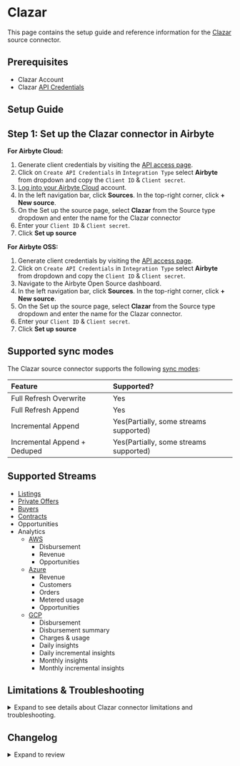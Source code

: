 # Clazar

<HideInUI>

This page contains the setup guide and reference information for the [Clazar](https://clazar.io/) source connector.

</HideInUI>

## Prerequisites

- Clazar Account
- Clazar [API Credentials](https://app.clazar.io/settings/api-access)

## Setup Guide

## Step 1: Set up the Clazar connector in Airbyte

<!-- env:cloud -->

**For Airbyte Cloud:**

1. Generate client credentials by visiting the [API access page](https://app.clazar.io/settings/api-access). 
2. Click on `Create API Credentials` in `Integration Type` select **Airbyte** from dropdown and copy the `Client ID` & `Client secret`. 
3. [Log into your Airbyte Cloud](https://cloud.airbyte.com/workspaces) account.
4. In the left navigation bar, click **Sources**. In the top-right corner, click **+ New source**.
5. On the Set up the source page, select **Clazar** from the Source type dropdown and enter the name for the Clazar connector
6. Enter your `Client ID` & `Client secret`. 
7. Click **Set up source**

<!-- /env:cloud -->

<!-- env:oss -->

**For Airbyte OSS:**

1. Generate client credentials by visiting the [API access page](https://app.clazar.io/settings/api-access).
2. Click on `Create API Credentials` in `Integration Type` select **Airbyte** from dropdown and copy the `Client ID` & `Client secret`.
3. Navigate to the Airbyte Open Source dashboard.
4. In the left navigation bar, click **Sources**. In the top-right corner, click **+ New source**.
5. On the Set up the source page, select **Clazar** from the Source type dropdown and enter the name for the Clazar connector.
6. Enter your `Client ID` & `Client secret`. 
7. Click **Set up source**

<!-- /env:oss -->

<HideInUI>

## Supported sync modes

The Clazar source connector supports the following [sync modes](https://docs.airbyte.com/using-airbyte/core-concepts/sync-modes/):

| Feature                      | Supported?                             |
|:-----------------------------|:---------------------------------------|
| Full Refresh Overwrite       | Yes                                    |
| Full Refresh Append          | Yes                                    |
| Incremental Append           | Yes(Partially, some streams supported) |
| Incremental Append + Deduped | Yes(Partially, some streams supported) |

## Supported Streams


- [Listings](https://developers.clazar.io/reference/get-listings)
- [Private Offers](https://developers.clazar.io/reference/get-private-offers)
- [Buyers](https://developers.clazar.io/reference/get-buyers)
- [Contracts](https://developers.clazar.io/reference/get-contracts-1)
- Opportunities
- Analytics
  - [AWS](https://developers.clazar.io/docs/aws-analytics)
    - Disbursement
    - Revenue
    - Opportunities
  - [Azure](https://developers.clazar.io/docs/analytics)
    - Revenue
    - Customers
    - Orders
    - Metered usage
    - Opportunities
  - [GCP](https://developers.clazar.io/docs/gcp-analytics)
    - Disbursement
    - Disbursement summary
    - Charges & usage
    - Daily insights
    - Daily incremental insights
    - Monthly insights
    - Monthly incremental insights

## Limitations & Troubleshooting

<details>
<summary>
Expand to see details about Clazar connector limitations and troubleshooting.
</summary>

### Connector limitations

#### Rate limiting

Clazar Analytics APIs has the rate limits of (30/minute) and for other APIs it's (120/minute), but the connector should not run into API limitations under normal usage.

Please [create an issue](https://github.com/airbytehq/airbyte/issues) if you see any rate limit issues that are not automatically retried successfully.

### Troubleshooting

- Check out common troubleshooting issues for the Clazar source connector on our [Airbyte Forum](https://github.com/airbytehq/airbyte/discussions).

</details>

## Changelog

<details>
  <summary>Expand to review</summary>

| Version | Date       | Pull Request                                             | Subject                                                                   |
|:--------|:-----------|:---------------------------------------------------------|:--------------------------------------------------------------------------|
| 0.4.42 | 2025-10-29 | [68860](https://github.com/airbytehq/airbyte/pull/68860) | Update dependencies |
| 0.4.41 | 2025-10-21 | [68492](https://github.com/airbytehq/airbyte/pull/68492) | Update dependencies |
| 0.4.40 | 2025-10-14 | [68057](https://github.com/airbytehq/airbyte/pull/68057) | Update dependencies |
| 0.4.39 | 2025-10-07 | [67190](https://github.com/airbytehq/airbyte/pull/67190) | Update dependencies |
| 0.4.38 | 2025-09-30 | [66248](https://github.com/airbytehq/airbyte/pull/66248) | Update dependencies |
| 0.4.37 | 2025-09-09 | [65765](https://github.com/airbytehq/airbyte/pull/65765) | Update dependencies |
| 0.4.36 | 2025-08-23 | [65234](https://github.com/airbytehq/airbyte/pull/65234) | Update dependencies |
| 0.4.35 | 2025-08-09 | [64785](https://github.com/airbytehq/airbyte/pull/64785) | Update dependencies |
| 0.4.34 | 2025-08-02 | [64390](https://github.com/airbytehq/airbyte/pull/64390) | Update dependencies |
| 0.4.33 | 2025-07-26 | [64015](https://github.com/airbytehq/airbyte/pull/64015) | Update dependencies |
| 0.4.32 | 2025-07-19 | [63593](https://github.com/airbytehq/airbyte/pull/63593) | Update dependencies |
| 0.4.31 | 2025-07-12 | [62967](https://github.com/airbytehq/airbyte/pull/62967) | Update dependencies |
| 0.4.30 | 2025-07-05 | [62814](https://github.com/airbytehq/airbyte/pull/62814) | Update dependencies |
| 0.4.29 | 2025-06-28 | [62395](https://github.com/airbytehq/airbyte/pull/62395) | Update dependencies |
| 0.4.28 | 2025-06-21 | [61969](https://github.com/airbytehq/airbyte/pull/61969) | Update dependencies |
| 0.4.27 | 2025-06-14 | [61259](https://github.com/airbytehq/airbyte/pull/61259) | Update dependencies |
| 0.4.26 | 2025-05-24 | [60412](https://github.com/airbytehq/airbyte/pull/60412) | Update dependencies |
| 0.4.25 | 2025-05-10 | [60026](https://github.com/airbytehq/airbyte/pull/60026) | Update dependencies |
| 0.4.24 | 2025-05-03 | [59420](https://github.com/airbytehq/airbyte/pull/59420) | Update dependencies |
| 0.4.23 | 2025-04-26 | [58884](https://github.com/airbytehq/airbyte/pull/58884) | Update dependencies |
| 0.4.22 | 2025-04-19 | [58304](https://github.com/airbytehq/airbyte/pull/58304) | Update dependencies |
| 0.4.21 | 2025-04-12 | [57787](https://github.com/airbytehq/airbyte/pull/57787) | Update dependencies |
| 0.4.20 | 2025-04-05 | [57270](https://github.com/airbytehq/airbyte/pull/57270) | Update dependencies |
| 0.4.19 | 2025-03-29 | [56473](https://github.com/airbytehq/airbyte/pull/56473) | Update dependencies |
| 0.4.18 | 2025-03-22 | [56099](https://github.com/airbytehq/airbyte/pull/56099) | Update dependencies |
| 0.4.17 | 2025-03-08 | [55403](https://github.com/airbytehq/airbyte/pull/55403) | Update dependencies |
| 0.4.16 | 2025-03-01 | [54864](https://github.com/airbytehq/airbyte/pull/54864) | Update dependencies |
| 0.4.15 | 2025-02-22 | [54254](https://github.com/airbytehq/airbyte/pull/54254) | Update dependencies |
| 0.4.14 | 2025-02-15 | [53869](https://github.com/airbytehq/airbyte/pull/53869) | Update dependencies |
| 0.4.13 | 2025-02-08 | [53410](https://github.com/airbytehq/airbyte/pull/53410) | Update dependencies |
| 0.4.12 | 2025-02-01 | [52915](https://github.com/airbytehq/airbyte/pull/52915) | Update dependencies |
| 0.4.11 | 2025-01-25 | [52191](https://github.com/airbytehq/airbyte/pull/52191) | Update dependencies |
| 0.4.10 | 2025-01-18 | [51729](https://github.com/airbytehq/airbyte/pull/51729) | Update dependencies |
| 0.4.9 | 2025-01-11 | [51268](https://github.com/airbytehq/airbyte/pull/51268) | Update dependencies |
| 0.4.8 | 2024-12-28 | [50473](https://github.com/airbytehq/airbyte/pull/50473) | Update dependencies |
| 0.4.7 | 2024-12-21 | [50214](https://github.com/airbytehq/airbyte/pull/50214) | Update dependencies |
| 0.4.6 | 2024-12-14 | [49570](https://github.com/airbytehq/airbyte/pull/49570) | Update dependencies |
| 0.4.5 | 2024-12-12 | [49009](https://github.com/airbytehq/airbyte/pull/49009) | Update dependencies |
| 0.4.4 | 2024-11-04 | [48187](https://github.com/airbytehq/airbyte/pull/48187) | Update dependencies |
| 0.4.3 | 2024-10-30 | [46949](https://github.com/airbytehq/airbyte/pull/46949) | Updated the logo |
| 0.4.2 | 2024-10-29 | [47843](https://github.com/airbytehq/airbyte/pull/47843) | Update dependencies |
| 0.4.1 | 2024-10-28 | [47598](https://github.com/airbytehq/airbyte/pull/47598) | Update dependencies |
| 0.4.0 | 2024-08-30 | [44855](https://github.com/airbytehq/airbyte/pull/44855) | Using incremental APIs for online data |
| 0.3.0 | 2024-08-21 | [44523](https://github.com/airbytehq/airbyte/pull/44523) | Refactor connector to manifest-only format |
| 0.2.6 | 2024-08-17 | [44217](https://github.com/airbytehq/airbyte/pull/44217) | Update dependencies |
| 0.2.5 | 2024-08-12 | [43768](https://github.com/airbytehq/airbyte/pull/43768) | Update dependencies |
| 0.2.4 | 2024-08-05 | [42851](https://github.com/airbytehq/airbyte/pull/42851) | Updated schema of Analytics AWS opportunities table |
| 0.2.3 | 2024-08-03 | [43155](https://github.com/airbytehq/airbyte/pull/43155) | Update dependencies |
| 0.2.2 | 2024-07-27 | [42617](https://github.com/airbytehq/airbyte/pull/42617) | Update dependencies |
| 0.2.1 | 2024-07-20 | [42315](https://github.com/airbytehq/airbyte/pull/42315) | Update dependencies |
| 0.2.0 | 2024-07-18 | [41657](https://github.com/airbytehq/airbyte/pull/41657) | removed redundant columns from streams, added documentation for analytics |
| 0.1.4 | 2024-07-13 | [41759](https://github.com/airbytehq/airbyte/pull/41759) | Update dependencies |
| 0.1.3 | 2024-07-10 | [41351](https://github.com/airbytehq/airbyte/pull/41351) | Update dependencies |
| 0.1.2 | 2024-07-09 | [41123](https://github.com/airbytehq/airbyte/pull/41123) | Update dependencies |
| 0.1.1 | 2024-07-06 | [40922](https://github.com/airbytehq/airbyte/pull/40922) | Update dependencies |
| 0.1.0 | 2024-07-02 | [40562](https://github.com/airbytehq/airbyte/pull/40562) | New Source: Clazar |

</details>

</HideInUI>
